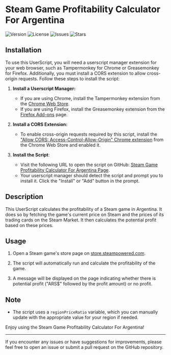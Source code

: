 # Steam Game Profitability Calculator For Argentina

![Version](https://img.shields.io/badge/version-1.0-blue.svg)
![License](https://img.shields.io/badge/license-MIT-green.svg)
![Issues](https://img.shields.io/github/issues/R4r3s/Steam-Marketplace-Linker-For-Badge-Page)
![Stars](https://img.shields.io/github/stars/R4r3s/Steam-Marketplace-Linker-For-Badge-Page)

## Installation

To use this UserScript, you will need a userscript manager extension for your web browser, such as Tampermonkey for Chrome or Greasemonkey for Firefox. Additionally, you must install a CORS extension to allow cross-origin requests. Follow these steps to install the script:

1. **Install a Userscript Manager:**

   - If you are using Chrome, install the Tampermonkey extension from the [Chrome Web Store](https://chrome.google.com/webstore/detail/tampermonkey/dhdgffkkebhmkfjojejmpbldmpobfkfo).
   - If you are using Firefox, install the Greasemonkey extension from the [Firefox Add-ons](https://addons.mozilla.org/en-US/firefox/addon/greasemonkey/) page.

2. **Install a CORS Extension:**

   - To enable cross-origin requests required by this script, install the ["Allow CORS: Access-Control-Allow-Origin" Chrome extension](https://chrome.google.com/webstore/detail/allow-cors-access-control/lhobafahddgcelffkeicbaginigeejlf) from the Chrome Web Store and enabled it.

3. **Install the Script**:
   - Visit the following URL to open the script on GitHub: [Steam Game Profitability Calculator For Argentina Page](https://github.com/R4r3s/Steam-Game-Profitability-Calculator-For-Argentina/raw/main/steam-game-profitability.user.js).
   - Your userscript manager should detect the script and prompt you to install it. Click the "Install" or "Add" button in the prompt.

## Description

This UserScript calculates the profitability of a Steam game in Argentina. It does so by fetching the game's current price on Steam and the prices of its trading cards on the Steam Market. It then calculates the potential profit based on these prices.

## Usage

1. Open a Steam game's store page on [store.steampowered.com](https://store.steampowered.com/app/*).

2. The script will automatically run and calculate the profitability of the game.

3. A message will be displayed on the page indicating whether there is potential profit ("ARS$" followed by the profit amount) or no profit.

## Note

- The script uses a `regionPriceRatio` variable, which you can manually update with the appropriate value for your region if needed.

Enjoy using the Steam Game Profitability Calculator For Argentina!

---

If you encounter any issues or have suggestions for improvements, please feel free to open an issue or submit a pull request on the GitHub repository.
